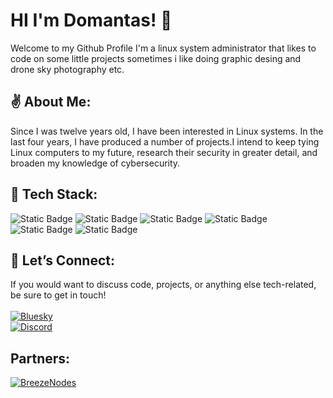# HI I'm Domantas! 👋

Welcome to my Github Profile I'm a linux system administrator that likes to code on some little projects sometimes i like doing graphic desing and drone sky photography etc.

## ✌ About Me:
Since I was twelve years old, I have been interested in Linux systems. In the last four years, I have produced a number of projects.I intend to keep tying Linux computers to my future, research their security in greater detail, and broaden my knowledge of cybersecurity.

## 👀 Tech Stack:
![Static Badge](https://img.shields.io/badge/React-%23111111?style=for-the-badge&logo=React&logoSize=auto&color=%23111111) ![Static Badge](https://img.shields.io/badge/Node.js-%23111111?style=for-the-badge&logo=node.js&logoSize=auto&color=%23111111) ![Static Badge](https://img.shields.io/badge/Next.js-%23111111?style=for-the-badge&logo=next.js&logoSize=auto&color=%23111111) ![Static Badge](https://img.shields.io/badge/JavaScript-%23111111?style=for-the-badge&logo=JavaScript&logoSize=auto&color=%23111111) ![Static Badge](https://img.shields.io/badge/HTML-%23111111?style=for-the-badge&logo=html5&logoSize=auto&color=%23111111) ![Static Badge](https://img.shields.io/badge/MySQL-%23111111?style=for-the-badge&logo=mysql&logoSize=auto&color=%23111111)

## 🧪 Let’s Connect:
If you would want to discuss code, projects, or anything else tech-related, be sure to get in touch!<br>
<br>
[![Bluesky](https://img.shields.io/badge/Bluesky-black?style=for-the-badge&logo=Bluesky)](https://bsky.app/profile/did:plc:wyauj2nrgrv4dqn276ee3srt)  
[![Discord](https://img.shields.io/badge/Dogzocute-%23000000?style=for-the-badge&logo=discord&logoColor=fff&labelColor=%fffffff)](https://discord.gg/2RyZTWjM)

## Partners:
[![BreezeNodes](https://img.shields.io/badge/BreezeNodes-black?style=for-the-badge&logo=discord&logoColor=fff&labelColor=%230e0e9d&color=%230e0e9d)](https://breezenodes.com)
